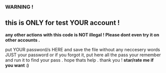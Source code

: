 ### WARNING ! 
## this is ONLY for test YOUR account ! 
**any other actions with this code is NOT illegal ! Please dont even try it on other accounts .** 

put YOUR password/s HERE and save the file without any neccesery words JUST your password or if you forgot it, 
put here all the pass your remember and run it to find your pass . 
hope thats help .
thank you !
**star/rate me if you want :)**
